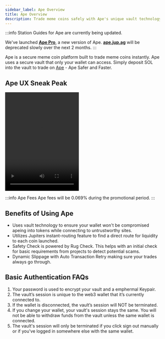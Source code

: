 ```yaml
---
sidebar_label: Ape Overview
title: Ape Overview
description: Trade meme coins safely with Ape's unique vault technology. Enjoy low fees and dynamic slippage for secure, uninterrupted transactions. Ape in today!.
---
```


<head>
    <title>Jupiter Ape Overview: Trade Meme Coins Securely | Jupiter Station</title>
    <meta name="twitter:card" content="summary" />
</head>

:::info
Station Guides for Ape are currently being updated.

We've launched **[Ape Pro](https://ape.pro)**, a new version of Ape. **[ape.jup.ag](https://ape.jup.ag)** will be deprecated slowly over the next 2 months.
:::

Ape is a secure meme coin platform built to trade meme coins instantly. Ape uses a secure vault that only your wallet can access. Simply deposit SOL into the vault to trade on [Ape](https://ape.jup.ag) - Ape Safer and Faster.

## Ape UX Sneak Peak
  <video width="240" height="320" controls>
    <source src="/videos/ape-video1.mp4" type="video/mp4" />
  </video>


:::info Ape Fees
Ape fees will be 0.069% during the promotional period.
:::

## Benefits of Using Ape

- Uses vault technology to ensure your wallet won't be compromised apeing into tokens while connecting to untrustworthy sites.
- Utilizes Jupiters instant-routing feature to find a direct route for liquidity to each coin launched.
- Safety Check is powered by Rug Check. This helps with an initial check for basic requirements from projects to detect potential scams.
- Dynamic Slippage with Auto Transaction Retry making sure your trades always go through.

## Basic Authentication FAQs

1. Your password is used to encrypt your vault and a emphermal Keypair.
2. The vault&rsquo;s session is unique to the web3 wallet that it&rsquo;s currently connected to.
3. If the wallet is disconnected, the vault&rsquo;s session will NOT be terminated.
4. If you change your wallet, your vault's session stays the same. You will not be able to withdraw funds from the vault unless the same wallet is connected.
5. The vault's session will only be terminated if you click sign out manually or if you've logged in somewhere else with the same wallet.
